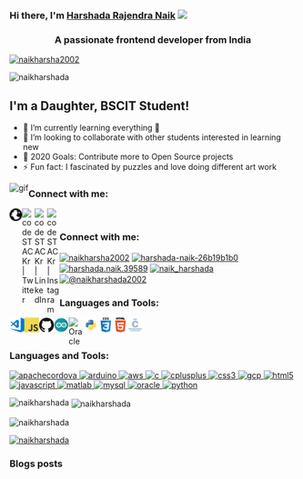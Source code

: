 
### Hi there, I'm [Harshada Rajendra Naik][website] <img src="https://media.giphy.com/media/hvRJCLFzcasrR4ia7z/giphy.gif" width="25px">

<h3 align="center">A passionate frontend developer from India</h3>

<p align="left"> <a href="https://twitter.com/naikharsha2002" target="blank"><img src="https://img.shields.io/twitter/follow/naikharsha2002?logo=twitter&style=for-the-badge" alt="naikharsha2002" /></a> </p>

<p align="left"> <img src="https://komarev.com/ghpvc/?username=naikharshada&label=Profile%20views&color=0e75b6&style=flat" alt="naikharshada" /> </p>

## I'm a Daughter, BSCIT Student!

- 🌱 I’m currently learning everything 🤣
- 👯 I’m looking to collaborate with other students interested in learning new
- 🥅 2020 Goals: Contribute more to Open Source projects
- ⚡ Fun fact: I fascinated by puzzles and love doing different art work

<img align="left" alt="gif"  src="https://media.tenor.com/images/7db4eaa3e47272c8e58ee018fc390b7d/tenor.gif" />



### Connect with me:

[<img align="left" alt="codeSTACKr.com" width="22px" src="https://raw.githubusercontent.com/iconic/open-iconic/master/svg/globe.svg" />][website]
[<img align="left" alt="codeSTACKr | Twitter" width="22px" src="https://cdn.jsdelivr.net/npm/simple-icons@v3/icons/twitter.svg" />][twitter]
[<img align="left" alt="codeSTACKr | LinkedIn" width="22px" src="https://cdn.jsdelivr.net/npm/simple-icons@v3/icons/linkedin.svg" />][linkedin]
[<img align="left" alt="codeSTACKr | Instagram" width="22px" src="https://cdn.jsdelivr.net/npm/simple-icons@v3/icons/instagram.svg" />][instagram]

<br />

<h3 align="left">Connect with me:</h3>
<p align="left">
<a href="https://twitter.com/naikharsha2002" target="blank"><img align="center" src="https://cdn.jsdelivr.net/npm/simple-icons@3.0.1/icons/twitter.svg" alt="naikharsha2002" height="30" width="40" /></a>
<a href="https://linkedin.com/in/harshada-naik-26b19b1b0" target="blank"><img align="center" src="https://cdn.jsdelivr.net/npm/simple-icons@3.0.1/icons/linkedin.svg" alt="harshada-naik-26b19b1b0" height="30" width="40" /></a>
<a href="https://fb.com/harshada.naik.39589" target="blank"><img align="center" src="https://cdn.jsdelivr.net/npm/simple-icons@3.0.1/icons/facebook.svg" alt="harshada.naik.39589" height="30" width="40" /></a>
<a href="https://instagram.com/naik_harshada" target="blank"><img align="center" src="https://cdn.jsdelivr.net/npm/simple-icons@3.0.1/icons/instagram.svg" alt="naik_harshada" height="30" width="40" /></a>
<a href="https://medium.com/@naikharshada2002" target="blank"><img align="center" src="https://cdn.jsdelivr.net/npm/simple-icons@3.0.1/icons/medium.svg" alt="@naikharshada2002" height="30" width="40" /></a>
</p>

### Languages and Tools:

<img align="left" alt="Visual Studio Code" width="26px" src="https://raw.githubusercontent.com/github/explore/80688e429a7d4ef2fca1e82350fe8e3517d3494d/topics/visual-studio-code/visual-studio-code.png" />
<img align="left" alt="JavaScript" width="26px" src="https://raw.githubusercontent.com/github/explore/80688e429a7d4ef2fca1e82350fe8e3517d3494d/topics/javascript/javascript.png" />
<img align="left" alt="GitHub" width="26px" src="https://raw.githubusercontent.com/github/explore/78df643247d429f6cc873026c0622819ad797942/topics/github/github.png" />
<img align="left" alt="Arduino" width="26px" src="https://raw.githubusercontent.com/github/explore/80688e429a7d4ef2fca1e82350fe8e3517d3494d/topics/arduino/arduino.png" />
<img align="left" alt="Oracle" width="26px" src="https://encrypted-tbn0.gstatic.com/images?q=tbn:ANd9GcQgLCNa3WhhbDyIKudc_wZCi9_P-pKsSO9yfQ&usqp=CAU" />
<img align="left" alt="Python" width="26px" src="https://raw.githubusercontent.com/github/explore/80688e429a7d4ef2fca1e82350fe8e3517d3494d/topics/python/python.png" />
<img align="left" alt="CSS" width="26px" src="https://raw.githubusercontent.com/github/explore/80688e429a7d4ef2fca1e82350fe8e3517d3494d/topics/css/css.png" />
<img align="left" alt="HTML" width="26px" src="https://raw.githubusercontent.com/github/explore/80688e429a7d4ef2fca1e82350fe8e3517d3494d/topics/html/html.png" />
<img align="left" alt="C" width="26px" src="https://raw.githubusercontent.com/github/explore/80688e429a7d4ef2fca1e82350fe8e3517d3494d/topics/c/c.png" />
<br />
<br />

<h3 align="left">Languages and Tools:</h3>
<p align="left"> <a href="https://cordova.apache.org/" target="_blank"> <img src="https://www.vectorlogo.zone/logos/apache_cordova/apache_cordova-icon.svg" alt="apachecordova" width="40" height="40"/> </a> <a href="https://www.arduino.cc/" target="_blank"> <img src="https://cdn.worldvectorlogo.com/logos/arduino-1.svg" alt="arduino" width="40" height="40"/> </a> <a href="https://aws.amazon.com" target="_blank"> <img src="https://devicons.github.io/devicon/devicon.git/icons/amazonwebservices/amazonwebservices-original-wordmark.svg" alt="aws" width="40" height="40"/> </a> <a href="https://www.cprogramming.com/" target="_blank"> <img src="https://devicons.github.io/devicon/devicon.git/icons/c/c-original.svg" alt="c" width="40" height="40"/> </a> <a href="https://www.w3schools.com/cpp/" target="_blank"> <img src="https://devicons.github.io/devicon/devicon.git/icons/cplusplus/cplusplus-original.svg" alt="cplusplus" width="40" height="40"/> </a> <a href="https://www.w3schools.com/css/" target="_blank"> <img src="https://devicons.github.io/devicon/devicon.git/icons/css3/css3-original-wordmark.svg" alt="css3" width="40" height="40"/> </a> <a href="https://cloud.google.com" target="_blank"> <img src="https://www.vectorlogo.zone/logos/google_cloud/google_cloud-icon.svg" alt="gcp" width="40" height="40"/> </a> <a href="https://www.w3.org/html/" target="_blank"> <img src="https://devicons.github.io/devicon/devicon.git/icons/html5/html5-original-wordmark.svg" alt="html5" width="40" height="40"/> </a> <a href="https://developer.mozilla.org/en-US/docs/Web/JavaScript" target="_blank"> <img src="https://devicons.github.io/devicon/devicon.git/icons/javascript/javascript-original.svg" alt="javascript" width="40" height="40"/> </a> <a href="https://www.mathworks.com/" target="_blank"> <img src="https://raw.githubusercontent.com/simple-icons/simple-icons/master/icons/mathworks.svg" alt="matlab" width="40" height="40"/> </a> <a href="https://www.mysql.com/" target="_blank"> <img src="https://devicons.github.io/devicon/devicon.git/icons/mysql/mysql-original-wordmark.svg" alt="mysql" width="40" height="40"/> </a> <a href="https://www.oracle.com/" target="_blank"> <img src="https://devicons.github.io/devicon/devicon.git/icons/oracle/oracle-original.svg" alt="oracle" width="40" height="40"/> </a> <a href="https://www.python.org" target="_blank"> <img src="https://devicons.github.io/devicon/devicon.git/icons/python/python-original.svg" alt="python" width="40" height="40"/> </a> </p>

<p><img align="left" src="https://github-readme-stats.vercel.app/api/top-langs?username=naikharshada&show_icons=true&locale=en&layout=compact" alt="naikharshada" /></p>

<p>&nbsp;<img align="center" src="https://github-readme-stats.vercel.app/api?username=naikharshada&show_icons=true&locale=en" alt="naikharshada" /></p>

<p><img align="center" src="https://github-readme-streak-stats.herokuapp.com/?user=naikharshada&" alt="naikharshada" /></p>


[website]: https://sites.google.com/viva-technology.org/harshada-naik/home
[twitter]: https://twitter.com/naikharsha2002
[instagram]: https://www.instagram.com/naik_harshada
[linkedin]: www.linkedin.com/in/harshada-naik-26b19b1b0






<p align="left"> <a href="https://github.com/ryo-ma/github-profile-trophy"><img src="https://github-profile-trophy.vercel.app/?username=naikharshada" alt="naikharshada" /></a> </p>



### Blogs posts
<!-- BLOG-POST-LIST:START -->
<!-- BLOG-POST-LIST:END -->
